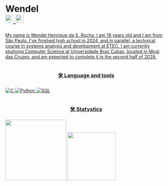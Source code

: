 
###

<h1 align="leftr">Wendel<br>

<div align="left">
  <a href="https://www.linkedin.com/in/wendel-henrique-5a5274358/"><img src="https://img.shields.io/static/v1?message=LinkedIn&logo=linkedin&label=&color=0077B5&logoColor=white&labelColor=&style=for-the-badge" height="25" alt="linkedin logo"  />
  <a href="https://www.instagram.com/wendel_hk/"><img src="https://img.shields.io/static/v1?message=Instagram&logo=instagram&label=&color=E4405F&logoColor=white&labelColor=&style=for-the-badge" height="25" alt="instagram logo"  />
</div>
</h1>
    
###

<p align="left">My name is Wendel Henrique da S. Rocha, I am 18 years old and I am from São Paulo. I've finished high school in 2024, and in parallel, a technical course in systems analysis and development at ETEC. I am currently studying Computer Science at Universidade Braz Cubas, located in Mogi das Cruzes, and am expected to complete it in the second half of 2028.<br>
</p>
<h1>

  
</h1>


<h3 align="center">🛠 Language and tools</h3>

###
  ![C](https://img.icons8.com/fluency/48/000000/c-programming.png)
  ![Python](https://img.icons8.com/fluency/48/000000/python.png)
  ![SQL](https://img.icons8.com/fluency/48/000000/database.png)
###

<h1>

  
</h1>

<h3 align="center">🛠 Statystics </h3>


<a href="https://github.com/anuraghazra/github-readme-stats">
  <img height=190 src="https://github-readme-stats.vercel.app/api?username=wendel1&theme=radical&rank_icon=github" />
</a>
<a href="https://github.com/anuraghazra/convoychat">
  <img height=150 src="https://github-readme-stats.vercel.app/api/top-langs?username=wendel1&langs_count=8&theme=radical" />
</a>


###
